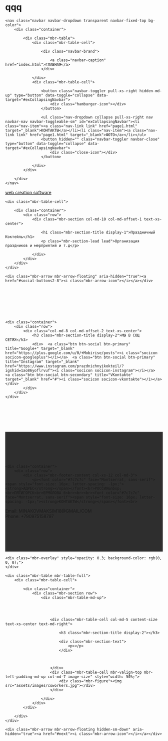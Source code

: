 # qqq<!DOCTYPE html>
<html  >
<head>
  <!-- Site made with Mobirise Website Builder v4.10.0, https://mobirise.com -->
  <meta charset="UTF-8">
  <meta http-equiv="X-UA-Compatible" content="IE=edge">
  <meta name="generator" content="Mobirise v4.10.0, mobirise.com">
  <meta name="viewport" content="width=device-width, initial-scale=1, minimum-scale=1">
  <link rel="shortcut icon" href="assets/images/kisspng-clip-art-balloon-product-design-leaf-line-5ca76d8aa4e262.4778811615544764266754-128x305.png" type="image/x-icon">
  <meta name="description" content="">
  
  <title>Home</title>
  <link rel="stylesheet" href="https://fonts.googleapis.com/css?family=Montserrat:400,700">
  <link rel="stylesheet" href="https://fonts.googleapis.com/css?family=Raleway:100,100i,200,200i,300,300i,400,400i,500,500i,600,600i,700,700i,800,800i,900,900i">
  <link rel="stylesheet" href="https://fonts.googleapis.com/css?family=Lora:400,700,400italic,700italic&subset=latin">
  <link rel="stylesheet" href="assets/tether/tether.min.css">
  <link rel="stylesheet" href="assets/bootstrap/css/bootstrap.min.css">
  <link rel="stylesheet" href="assets/dropdown/css/style.css">
  <link rel="stylesheet" href="assets/animate.css/animate.min.css">
  <link rel="stylesheet" href="assets/socicon/css/styles.css">
  <link rel="stylesheet" href="assets/theme/css/style.css">
  <link rel="stylesheet" href="assets/mobirise/css/mbr-additional.css" type="text/css">
  
  
  
</head>
<body>
  <section id="menu-b" data-rv-view="10">

    <nav class="navbar navbar-dropdown transparent navbar-fixed-top bg-color">
        <div class="container">

            <div class="mbr-table">
                <div class="mbr-table-cell">

                    <div class="navbar-brand">
                        
                        <a class="navbar-caption" href="index.html">ГЛАВНАЯ</a>
                    </div>

                </div>
                <div class="mbr-table-cell">

                    <button class="navbar-toggler pull-xs-right hidden-md-up" type="button" data-toggle="collapse" data-target="#exCollapsingNavbar">
                        <div class="hamburger-icon"></div>
                    </button>

                    <ul class="nav-dropdown collapse pull-xs-right nav navbar-nav navbar-toggleable-sm" id="exCollapsingNavbar"><li class="nav-item"><a class="nav-link link" href="page1.html" target="_blank">КОНТАКТЫ</a></li><li class="nav-item"><a class="nav-link link" href="page1.html" target="_blank">ФОТО</a></li></ul>
                    <button hidden="" class="navbar-toggler navbar-close" type="button" data-toggle="collapse" data-target="#exCollapsingNavbar">
                        <div class="close-icon"></div>
                    </button>

                </div>
            </div>

        </div>
    </nav>

</section>

<section class="engine"><a href="https://mobirise.info/i">web creation software</a></section><section class="mbr-section mbr-section-hero mbr-section-full mbr-section-with-arrow mbr-parallax-background mbr-after-navbar" id="header1-0" data-rv-view="0" style="background-image: url(assets/images/mbr-1920x1280.jpg);">

    

    <div class="mbr-table-cell">

        <div class="container">
            <div class="row">
                <div class="mbr-section col-md-10 col-md-offset-1 text-xs-center">

                    <h1 class="mbr-section-title display-1">Праздничный Коктейль</h1>
                    <p class="mbr-section-lead lead">Организация праздников и мерприятий и т.д</p>
                    
                </div>
            </div>
        </div>
    </div>

    <div class="mbr-arrow mbr-arrow-floating" aria-hidden="true"><a href="#social-buttons2-8"><i class="mbr-arrow-icon"></i></a></div>

</section>

<section class="mbr-section mbr-section-md-padding mbr-parallax-background" id="social-buttons2-8" data-rv-view="3" style="background-image: url(assets/images/mbr-2-1920x1280.jpg); padding-top: 90px; padding-bottom: 90px;">
    
    <div class="container">
        <div class="row">
            <div class="col-md-8 col-md-offset-2 text-xs-center">
                <h3 class="mbr-section-title display-2">МЫ В СОЦ СЕТЯХ</h3>
                <div>  <a class="btn btn-social btn-primary" title="Google+" target="_blank" href="https://plus.google.com/u/0/+Mobirise/posts"><i class="socicon socicon-googleplus"></i></a>  <a class="btn btn-social btn-primary" title="Instagram" target="_blank" href="https://www.instagram.com/prazdnichnyikokteil/?igshid=1ao86yoflrvuf"><i class="socicon socicon-instagram"></i></a>    <a class="btn btn-social btn-secondary" title="VKontakte" target="_blank" href="#"><i class="socicon socicon-vkontakte"></i></a>  </div>
            </div>
        </div>
    </div>
</section>

<section class="mbr-section mbr-section-md-padding mbr-footer footer2" id="contacts2-g" data-rv-view="5" style="background-color: rgb(46, 46, 46); padding-top: 90px; padding-bottom: 90px;">
    
    <div class="container">
        <div class="row">
            <div class="mbr-footer-content col-xs-12 col-md-3">
                <p><font color="#7c7c7c" face="Montserrat, sans-serif"><span style="font-size: 16px; letter-spacing: -1px;"><strong>АДРЕС</strong></span></font><br>РОССИЯ&nbsp;<br>ПЯТИГОРСК<br>ЕРМОЛОВА 6<br><br><br><font color="#7c7c7c" face="Montserrat, sans-serif"><span style="font-size: 16px; letter-spacing: -1px;"><strong>КОНТАКТЫ</strong></span></font><br>
Email: MINAKOVMAKSIM18@GMAIL/COM<br>
Phone: +790975158797<br></p>
            </div>
            <div class="mbr-footer-content col-xs-12 col-md-3"><div><font color="#7c7c7c" face="Montserrat, sans-serif"><span style="letter-spacing: -1px;"><strong></strong></span></font></div></div>
            <div class="col-xs-12 col-md-6">
                <div class="mbr-map"></div>
            </div>
        </div>
    </div>
</section>

<section class="mbr-section mbr-section-hero mbr-section-full header2 mbr-parallax-background" id="header2-1" data-rv-view="7" style="background-image: url(assets/images/mbr-1920x1079.jpg);">

    <div class="mbr-overlay" style="opacity: 0.3; background-color: rgb(0, 0, 0);">
    </div>

    <div class="mbr-table mbr-table-full">
        <div class="mbr-table-cell">

            <div class="container">
                <div class="mbr-section row">
                    <div class="mbr-table-md-up">
                        
                        
                        

                        <div class="mbr-table-cell col-md-5 content-size text-xs-center text-md-right">

                            <h3 class="mbr-section-title display-2"></h3>

                            <div class="mbr-section-text">
                                <p></p>
                            </div>

                            

                        </div>
                        <div class="mbr-table-cell mbr-valign-top mbr-left-padding-md-up col-md-7 image-size" style="width: 50%;">
                            <div class="mbr-figure"><img src="assets/images/coworkers.jpg"></div>
                        </div>

                    </div>
                </div>
            </div>

        </div>
    </div>

    <div class="mbr-arrow mbr-arrow-floating hidden-sm-down" aria-hidden="true"><a href="#next"><i class="mbr-arrow-icon"></i></a></div>

</section>


  <script src="assets/web/assets/jquery/jquery.min.js"></script>
  <script src="assets/tether/tether.min.js"></script>
  <script src="assets/bootstrap/js/bootstrap.min.js"></script>
  <script src="assets/dropdown/js/script.min.js"></script>
  <script src="assets/touch-swipe/jquery.touch-swipe.min.js"></script>
  <script src="assets/jarallax/jarallax.js"></script>
  <script src="assets/viewport-checker/jquery.viewportchecker.js"></script>
  <script src="assets/smooth-scroll/smooth-scroll.js"></script>
  <script src="assets/theme/js/script.js"></script>
  
  
  <input name="animation" type="hidden">
  </body>
</html>

